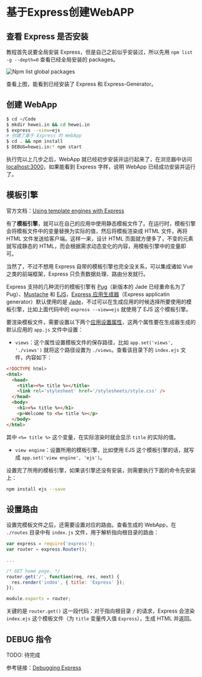 # 基于Express创建WebAPP

## 查看 Express 是否安装

教程首先说要全局安装 Express，但是自己之前似乎安装过，所以先用 `npm list -g --depth=0` 查看已经全局安装的 packages。

![Npm list global packages](https://gitee.com/samsara9527/Pics/raw/master/webapp-guideline/npm-list-global-packages.png)

查看上图，能看到已经安装了 Express 和 Express-Generator。

## 创建 WebApp

```bash
$ cd ~/Code
$ mkdir hewei.in && cd hewei.in
$ express --view=ejs
# 创建了基于 Express 的 WebApp
$ cd . && npm install
$ DEBUG=hewei.in:* npm start
```

执行完以上几步之后，WebApp 就已经初步安装并运行起来了，在浏览器中访问 [localhost:3000](http://localhost:3000/)，如果能看到 Express 字样，说明 WebApp 已经成功安装并运行了。

## 模板引擎

官方文档：[Using template engines with Express](https://expressjs.com/en/guide/using-template-engines.html)

有了**模板引擎**，就可以在自己的应用中使用静态模板文件了。在运行时，模板引擎会将模板文件中的变量替换为实际的值，然后将模板渲染成 HTML 文件，再将 HTML 文件发送给客户端。这样一来，设计 HTML 页面就方便多了，不变的元素就写成静态的 HTML，而会根据需求动态变化的内容，用模板引擎中的变量即可。

当然了，不过不想用 Express 自带的模板引擎也完全没关系，可以集成诸如 Vue 之类的前端框架，Express 只负责数据处理、路由分发就行。

Express 支持的几种流行的模板引擎有 [Pug](https://pugjs.org/api/getting-started.html)（新版本的 Jade 已经重命名为了 Pug）、[Mustache](https://www.npmjs.com/package/mustache) 和 [EJS](https://www.npmjs.com/package/ejs)，[Express 应用生成器](https://expressjs.com/en/starter/generator.html)（Express applicatin generator）默认使用的是 [Jade](https://www.npmjs.com/package/jade)，不过可以在生成应用的时候选择所要使用的模板引擎，比如上面代码中的 `express --view=ejs` 就使用了 EJS 这个模板引擎。

要渲染模板文件，需要设置以下两个[应用设置属性](https://expressjs.com/en/4x/api.html#app.set)，这两个属性要在生成器生成的默认应用的 `app.js` 文件中设置：

- `views`：这个属性设置模板文件的保存路径，比如 `app.set('views', './views')` 就将这个路径设置为 `./views`。查看该目录下的 `index.ejs` 文件，内容如下：

```html
<!DOCTYPE html>
<html>
  <head>
    <title><%= title %></title>
    <link rel='stylesheet' href='/stylesheets/style.css' />
  </head>
  <body>
    <h1><%= title %></h1>
    <p>Welcome to <%= title %></p>
  </body>
</html>
```

其中 `<%= title %>` 这个变量，在实际渲染时就会显示 `title` 的实际的值。

- `view engine`：设置所用的模板引擎，比如使用 EJS 这个模板引擎的话，就写成 `app.set('view engine', 'ejs')`。

设置完了所用的模板引擎，如果该引擎还没有安装，则需要执行下面的命令先安装上：

```bash
npm install ejs --save
```

## 设置路由

设置完模板文件之后，还需要设置对应的路由。查看生成的 WebApp，在 `./routes` 目录中有 `index.js` 文件，用于解析指向根目录的路由：

```javascript
var express = require('express');
var router = express.Router();

...

/* GET home page. */
router.get('/', function(req, res, next) {
  res.render('index', { title: 'Express' });
});

module.exports = router;
```

关键的是 `router.get()` 这一段代码：对于指向根目录 `/` 的请求，Express 会渲染 `index.ejs` 这个模板文件（为 `title` 变量传入值 `Express`），生成 HTML 并返回。

## DEBUG 指令

TODO: 待完成

参考链接：[Debugging Express](http://expressjs.com/en/guide/debugging.html)
